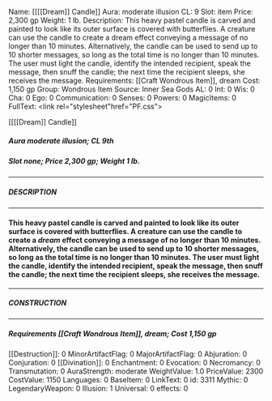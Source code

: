 Name: [[[[Dream]] Candle]]
Aura: moderate illusion
CL: 9
Slot: item
Price: 2,300 gp
Weight: 1 lb.
Description: This heavy pastel candle is carved and painted to look like its outer surface is covered with butterflies. A creature can use the candle to create a dream effect conveying a message of no longer than 10 minutes. Alternatively, the candle can be used to send up to 10 shorter messages, so long as the total time is no longer than 10 minutes. The user must light the candle, identify the intended recipient, speak the message, then snuff the candle; the next time the recipient sleeps, she receives the message.
Requirements: [[Craft Wondrous Item]], dream
Cost: 1,150 gp
Group: Wondrous Item
Source: Inner Sea Gods
AL: 0
Int: 0
Wis: 0
Cha: 0
Ego: 0
Communication: 0
Senses: 0
Powers: 0
MagicItems: 0
FullText: <link rel="stylesheet"href="PF.css"><div class="heading"><p class="alignleft">[[[[Dream]] Candle]]</p><div style="clear: both;"></div></div><div><h5><b>Aura </b>moderate illusion; <b>CL </b>9th</h5><h5><b>Slot </b>none; <b>Price </b>2,300 gp; <b>Weight </b>1 lb.</h5></div><hr/><div><h5><b>DESCRIPTION</b></h5></div><hr/><div><h4><p>This heavy pastel candle is carved and painted to look like its outer surface is covered with butterflies. A creature can use the candle to create a <i>dream</i> effect conveying a message of no longer than 10 minutes. Alternatively, the candle can be used to send up to 10 shorter messages, so long as the total time is no longer than 10 minutes. The user must light the candle, identify the intended recipient, speak the message, then snuff the candle; the next time the recipient sleeps, she receives the message.</p></h4></div><hr/><div><h5><b>CONSTRUCTION</b></h5></div><hr/><div><h5><b>Requirements </b>[[Craft Wondrous Item]], <i>dream</i>; <b>Cost </b>1,150 gp</h5></div>
[[Destruction]]: 0
MinorArtifactFlag: 0
MajorArtifactFlag: 0
Abjuration: 0
Conjuration: 0
[[Divination]]: 0
Enchantment: 0
Evocation: 0
Necromancy: 0
Transmutation: 0
AuraStrength: moderate
WeightValue: 1.0
PriceValue: 2300
CostValue: 1150
Languages: 0
BaseItem: 0
LinkText: 0
id: 3311
Mythic: 0
LegendaryWeapon: 0
Illusion: 1
Universal: 0
effects: 0
